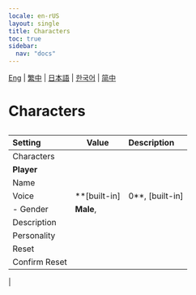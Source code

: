 ```yaml
---
locale: en-rUS
layout: single
title: Characters
toc: true
sidebar:
  nav: "docs"
---
```

[Eng](/dancexr/menu/2025.4/chat/characters.md) | [繁中](/tw/dancexr/menu/2025.4/chat/characters.md) | [日本語](/jp/dancexr/menu/2025.4/chat/characters.md) | [한국어](/kr/dancexr/menu/2025.4/chat/characters.md) | [简中](/zh/dancexr/menu/2025.4/chat/characters.md)
# Characters
## 
| Setting | Value | Description |
| :--- | --- | :--- |
| Characters || 
|**Player** | | 
| Name || 
| Voice |  **[built-in]|0**,  [built-in]|1,  [built-in]|2,  [built-in]|3,  [built-in]|4,  [built-in]|5,  [built-in]|6,  [built-in]|7,  [built-in]|8,  [built-in]|9,  [built-in]|10,  [built-in]|11,  [built-in]|12,  [built-in]|13,  [built-in]|14,  [built-in]|15,  [built-in]|16,  [built-in]|17,  [built-in]|18,  [built-in]|19,  |  |
|- Gender|  **Male**,  | 
| Description || 
| Personality || 
| Reset || 
| Confirm Reset || 
|
